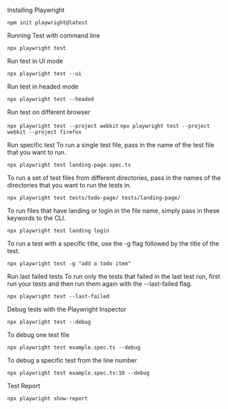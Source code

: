 Installing Playwright

`npm init playwright@latest`

Running Test with command line

`npx playwright test`

Run test in UI mode

`npx playwright test --ui`

Run test in headed mode

`npx playwright test --headed`

Run test on different browser

`npx playwright test --project webkit`
`npx playwright test --project webkit --project firefox`

Run specific test
To run a single test file, pass in the name of the test file that you want to run.

`npx playwright test landing-page.spec.ts`

To run a set of test files from different directories, pass in the names of the directories that you want to run the tests in.

`npx playwright test tests/todo-page/ tests/landing-page/`

To run files that have landing or login in the file name, simply pass in these keywords to the CLI.

`npx playwright test landing login`

To run a test with a specific title, use the -g flag followed by the title of the test.

`npx playwright test -g "add a todo item"`

Run last failed tests
To run only the tests that failed in the last test run, first run your tests and then run them again with the --last-failed flag.

`npx playwright test --last-failed`

Debug tests with the Playwright Inspector

`npx playwright test --debug`

To debug one test file

`npx playwright test example.spec.ts --debug`

To debug a specific test from the line number

`npx playwright test example.spec.ts:10 --debug`

Test Report

`npx playwright show-report`

